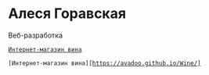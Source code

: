 # Алеся Горавская
Веб-разработка 

<code>[Интернет-магазин вина](https://avadoo.github.io/Wine/ "Интернет-магазин вина")
</code>

<code>[Интернет-магазин вина][https://avadoo.github.io/Wine/]
</code>

